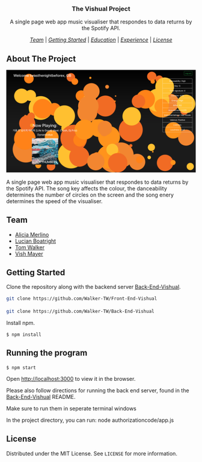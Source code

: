 
<br />
<p align="center">
  <h3 align="center">The Vishual Project</h3>

  <p align="center">
    A single page web app music visualiser that respondes to data returns by the Spotify API.
  </p>
</p>
<div align= "center">

  [*Team*](#Team) | [*Getting Started*](#Getting) | [*Education*](#education) | [*Experience*](#experience) | [*License*](#license)

</div>

## About The Project

![product-screenshot](/public/images/Screentshot.png?raw=true)

A single page web app music visualiser that respondes to data returns by the Spotify API. The song key affects the colour, the danceability determines the number of circles on the screen and the song enery determines the speed of the visualiser.

## Team

- [Alicia Merlino](https://github.com/acmerlino1)
- [Lucian Boatright](https://github.com/lucianboatright)
- [Tom Walker](https://github.com/Walker-TW)
- [Vish Mayer](https://github.com/Vish-Mayer)

## Getting Started

Clone the repository along with the backend server [Back-End-Vishual](https://github.com/Walker-TW/Back-End-Vishual).

```sh
git clone https://github.com/Walker-TW/Front-End-Vishual

git clone https://github.com/Walker-TW/Back-End-Vishual
```

Install npm.

```
$ npm install
```

## Running the program

```
$ npm start
```

Open [http://localhost:3000](http://localhost:3000) to view it in the browser.

Please also follow directions for running the back end server, found in the [Back-End-Vishual](https://github.com/acmerlino1/Back-End-Vishual) README.

Make sure to run them in seperate terminal windows

In the project directory, you can run: node authorizationcode/app.js

## License

Distributed under the MIT License. See `LICENSE` for more information.